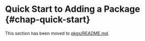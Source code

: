 # Quick Start to Adding a Package {#chap-quick-start}

This section has been moved to [pkgs/README.md](https://github.com/nervosys/Botnix/blob/master/pkgs/README.md).
